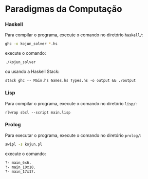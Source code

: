 # Paradigmas da Computação

### Haskell

Para compilar o programa, execute o comando no diretório `haskell/`:

```bash
ghc -o kojun_solver *.hs
```
 execute o comando:

```bash
./kojun_solver
```

ou usando a Haskell Stack:

```
stack ghc -- Main.hs Games.hs Types.hs -o output && ./output 
```

### Lisp

Para compilar o programa, execute o comando no diretório `lisp/`:

```
rlwrap sbcl --script main.lisp
```

### Prolog

Para executar o programa, execute o comando no diretório `prolog/`:

```bash
swipl -s kojun.pl
```
    
execute o comando:

```bash
?- main_6x6.
?- main_10x10.
?- main_17x17.
```
    